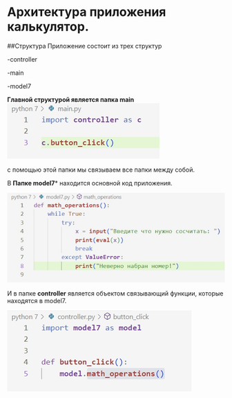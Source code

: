 # Архитектура приложения калькулятор.
##Структура
Приложение состоит из трех структур 

-controller

-main

-model7

**Главной структурой является папка main**
![](main.jpeg)

с помощью этой папки мы связываем все папки между собой.

В **Папке model7*** находится основной код приложения.

![](math.jpeg)

И в папке **controller** является объектом связывающий функции, которые находятся в model7.

![](button.jpeg)

